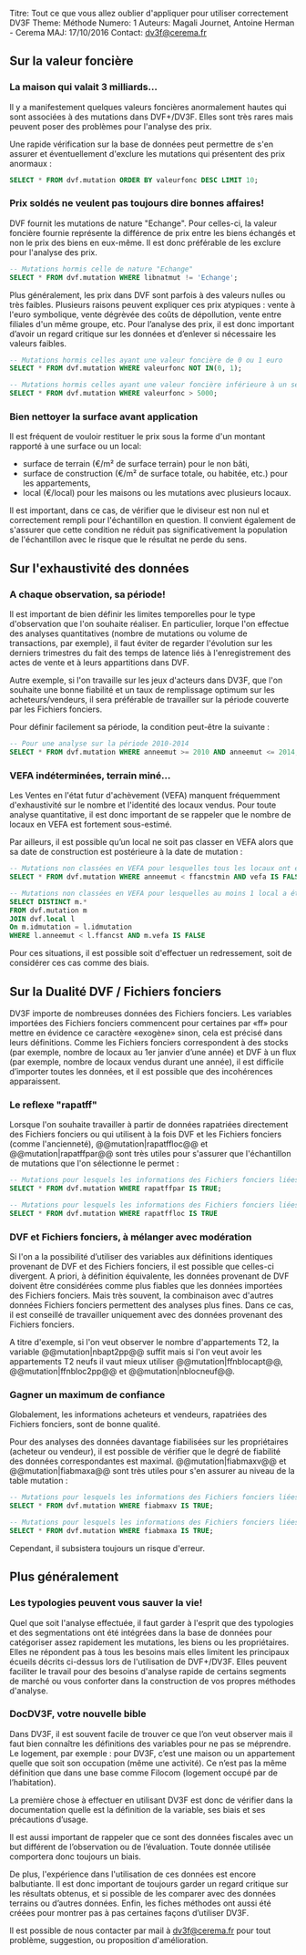 Titre: Tout ce que vous allez oublier d'appliquer pour utiliser correctement DV3F
Theme: Méthode
Numero: 1
Auteurs: Magali Journet, Antoine Herman - Cerema
MAJ: 17/10/2016
Contact: dv3f@cerema.fr

## Sur la valeur foncière

### La maison qui valait 3 milliards...

Il y a manifestement quelques valeurs foncières anormalement hautes qui sont associées à des mutations dans DVF+/DV3F. Elles sont très rares mais peuvent poser des problèmes pour l'analyse des prix.

Une rapide vérification sur la base de données peut permettre de s'en assurer et éventuellement d'exclure les mutations qui présentent des prix anormaux :

```sql
SELECT * FROM dvf.mutation ORDER BY valeurfonc DESC LIMIT 10;
```

### Prix soldés ne veulent pas toujours dire bonnes affaires!

DVF fournit les mutations de nature "Echange". Pour celles-ci, la valeur foncière fournie représente la différence de prix entre les biens échangés et non le prix des biens en eux-même. Il est donc préférable de les exclure pour l'analyse des prix.

```sql
-- Mutations hormis celle de nature "Echange"
SELECT * FROM dvf.mutation WHERE libnatmut != 'Echange';
```

Plus généralement, les prix dans DVF sont parfois à des valeurs nulles ou très faibles. Plusieurs raisons peuvent expliquer ces prix atypiques : vente à l'euro symbolique, vente dégrèvée des coûts de dépollution, vente entre filiales d'un même groupe, etc. Pour l’analyse des prix, il est donc important d’avoir un regard critique sur les données et d’enlever si nécessaire les valeurs faibles.

```sql
-- Mutations hormis celles ayant une valeur foncière de 0 ou 1 euro
SELECT * FROM dvf.mutation WHERE valeurfonc NOT IN(0, 1);

-- Mutations hormis celles ayant une valeur foncière inférieure à un seuil de 5000 euros
SELECT * FROM dvf.mutation WHERE valeurfonc > 5000;
```

### Bien nettoyer la surface avant application

Il est fréquent de vouloir restituer le prix sous la forme d'un montant rapporté à une surface ou un local:

* surface de terrain (€/m² de surface terrain) pour le non bâti,
* surface de construction (€/m² de surface totale, ou habitée, etc.) pour les appartements,
* local (€/local) pour les maisons ou les mutations avec plusieurs locaux.

Il est important, dans ce cas, de vérifier que le diviseur est non nul et correctement rempli pour l'échantillon en question. Il convient également de s'assurer que cette condition ne réduit pas significativement la population de l'échantillon avec le risque que le résultat ne perde du sens.

## Sur l'exhaustivité des données

### A chaque observation, sa période!

Il est important de bien définir les limites temporelles pour le type d'observation que l'on souhaite réaliser. En particulier, lorque l'on effectue des analyses quantitatives (nombre de mutations ou volume de transactions, par exemple), il faut éviter de regarder l'évolution sur les derniers trimestres du fait des temps de latence liés à l'enregistrement des actes de vente et à leurs appartitions dans DVF.

Autre exemple, si l'on travaille sur les jeux d'acteurs dans DV3F, que l'on souhaite une bonne fiabilité et un taux de remplissage optimum sur les acheteurs/vendeurs, il sera préférable de travailler sur la période couverte par les Fichiers fonciers.

Pour définir facilement sa période, la condition peut-être la suivante :
```sql
-- Pour une analyse sur la période 2010-2014
SELECT * FROM dvf.mutation WHERE anneemut >= 2010 AND anneemut <= 2014;
```

### VEFA indéterminées, terrain miné...

Les Ventes en l'état futur d'achèvement (VEFA) manquent fréquemment d'exhaustivité sur le nombre et l'identité des locaux vendus. Pour toute analyse quantitative, il est donc important de se rappeler que le nombre de locaux en VEFA est fortement sous-estimé.

Par ailleurs, il est possible qu’un local ne soit pas classer en VEFA alors que sa date de construction est postérieure à la date de mutation :

```sql
-- Mutations non classées en VEFA pour lesquelles tous les locaux ont été construits a posteriori
SELECT * FROM dvf.mutation WHERE anneemut < ffancstmin AND vefa IS FALSE;

-- Mutations non classées en VEFA pour lesquelles au moins 1 local a été construit a posteriori
SELECT DISTINCT m.* 
FROM dvf.mutation m 
JOIN dvf.local l 
On m.idmutation = l.idmutation 
WHERE l.anneemut < l.ffancst AND m.vefa IS FALSE
```

Pour ces situations, il est possible soit d'effectuer un redressement, soit de considérer ces cas comme des biais. 

## Sur la Dualité DVF / Fichiers fonciers

DV3F importe de nombreuses données des Fichiers fonciers. Les variables importées des Fichiers fonciers commencent pour certaines par «ff» pour mettre en évidence ce caractère «exogène» sinon, cela est précisé dans leurs définitions. Comme les Fichiers fonciers correspondent à des stocks (par exemple, nombre de locaux au 1er janvier d’une année) et DVF à un flux (par exemple, nombre de locaux vendus durant une année), il est difficile d’importer toutes les données, et il est possible que des incohérences apparaissent. 

### Le reflexe "rapatff"

Lorsque l'on souhaite travailler à partir de données rapatriées directement des Fichiers fonciers ou qui utilisent à la fois DVF et les Fichiers fonciers (comme l'ancienneté), @@mutation|rapatffloc@@ et @@mutation|rapatffpar@@ sont très utiles pour s'assurer que l'échantillon de mutations que l'on sélectionne le permet :

```sql
-- Mutations pour lesquels les informations des Fichiers fonciers liées aux parcelles sont présentes.
SELECT * FROM dvf.mutation WHERE rapatffpar IS TRUE;

-- Mutations pour lesquels les informations des Fichiers fonciers liées aux locaux sont présentes.
SELECT * FROM dvf.mutation WHERE rapatffloc IS TRUE
```

### DVF et Fichiers fonciers, à mélanger avec modération

Si l'on a la possibilité d’utiliser des variables aux définitions identiques provenant de DVF et des Fichiers fonciers, il est possible que celles-ci divergent. A priori, à définition équivalente, les données provenant de DVF doivent être considérées comme plus fiables que les données importées des Fichiers fonciers. Mais très souvent, la combinaison avec d'autres données Fichiers fonciers permettent des analyses plus fines. Dans ce cas, il est conseillé de travailler uniquement avec des données provenant des Fichiers fonciers. 

A titre d'exemple, si l'on veut observer le nombre d'appartements T2, la variable @@mutation|nbapt2pp@@ suffit mais si l'on veut avoir les appartements T2 neufs il vaut mieux utiliser @@mutation|ffnblocapt@@, @@mutation|ffnbloc2pp@@ et @@mutation|nblocneuf@@.

### Gagner un maximum de confiance

Globalement, les informations acheteurs et vendeurs, rapatriées des Fichiers fonciers, sont de bonne qualité. 

Pour des analyses des données davantage fiabilisées sur les propriétaires (acheteur ou vendeur), il est possible de vérifier que le degré de fiabilité des données correspondantes est maximal. @@mutation|fiabmaxv@@ et @@mutation|fiabmaxa@@ sont très utiles pour s'en assurer au niveau de la table mutation :

```sql
-- Mutations pour lesquels les informations des Fichiers fonciers liées aux vendeurs ont une bonne fiabilité.
SELECT * FROM dvf.mutation WHERE fiabmaxv IS TRUE;

-- Mutations pour lesquels les informations des Fichiers fonciers liées aux acheteurs ont une bonne fiabilité.
SELECT * FROM dvf.mutation WHERE fiabmaxa IS TRUE;
```

Cependant, il subsistera toujours un risque d'erreur.
 
## Plus généralement

### Les typologies peuvent vous sauver la vie!

Quel que soit l'analyse effectuée, il faut garder à l'esprit que des typologies et des segmentations ont été intégrées dans la base de données pour catégoriser assez rapidement les mutations, les biens ou les propriétaires. Elles ne répondent pas à tous les besoins mais elles limitent les principaux écueils décrits ci-dessus lors de l'utilisation de DVF+/DV3F. Elles peuvent faciliter le travail pour des besoins d'analyse rapide de certains segments de marché ou vous conforter dans la construction de vos propres méthodes d'analyse. 

### DocDV3F, votre nouvelle bible

Dans DV3F, il est souvent facile de trouver ce que l’on veut observer mais il faut bien connaître les définitions des variables pour ne pas se méprendre. Le logement, par exemple : pour DV3F, c’est une maison ou un appartement quelle que soit son occupation (même une activité). Ce n’est pas la même définition que dans une base comme Filocom (logement occupé par de l’habitation). 

La première chose à effectuer en utilisant DV3F est donc de vérifier dans la documentation quelle est la définition de la variable, ses biais et ses précautions d’usage. 

Il est aussi important de rappeler que ce sont des données fiscales avec un but différent de l’observation ou de l’évaluation. Toute donnée utilisée comportera donc toujours un biais. 

De plus, l'expérience dans l'utilisation de ces données est encore balbutiante. Il est donc important de toujours garder un regard critique sur les résultats obtenus, et si possible de les comparer avec des données terrains ou d’autres données. Enfin, les fiches méthodes ont aussi été créées pour montrer pas à pas certaines façons d’utiliser DV3F.  

Il est possible de nous contacter par mail à [dv3f@cerema.fr](mailto:dv3f@cerema.fr) pour tout problème, suggestion, ou proposition d'amélioration. 


 

